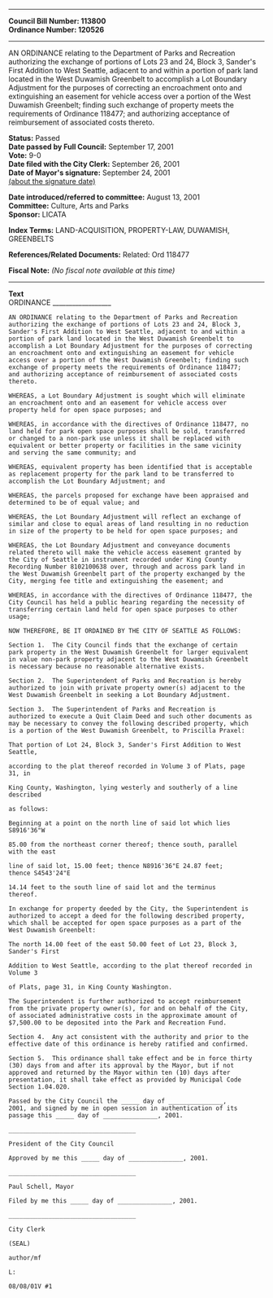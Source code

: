* * * * *  
  
**Council Bill Number: [](#h0)[](#h2)113800**   
**Ordinance Number: 120526**  
  
* * * * *  
  
AN ORDINANCE relating to the Department of Parks and Recreation authorizing the exchange of portions of Lots 23 and 24, Block 3, Sander's First Addition to West Seattle, adjacent to and within a portion of park land located in the West Duwamish Greenbelt to accomplish a Lot Boundary Adjustment for the purposes of correcting an encroachment onto and extinguishing an easement for vehicle access over a portion of the West Duwamish Greenbelt; finding such exchange of property meets the requirements of Ordinance 118477; and authorizing acceptance of reimbursement of associated costs thereto.  
  
**Status:** Passed   
**Date passed by Full Council:** September 17, 2001   
**Vote:** 9-0   
**Date filed with the City Clerk:** September 26, 2001   
**Date of Mayor's signature:** September 24, 2001   
[(about the signature date)](/~public/approvaldate.htm)   
  
  
**Date introduced/referred to committee:** August 13, 2001   
**Committee:** Culture, Arts and Parks   
**Sponsor:** LICATA   
  
**Index Terms:** LAND-ACQUISITION, PROPERTY-LAW, DUWAMISH, GREENBELTS  
  
**References/Related Documents:** Related: Ord 118477  
  
**Fiscal Note:** *(No fiscal note available at this time)*  
  
* * * * *  
  
**Text**  
    ORDINANCE __________________  
  
    AN ORDINANCE relating to the Department of Parks and Recreation  
    authorizing the exchange of portions of Lots 23 and 24, Block 3,  
    Sander's First Addition to West Seattle, adjacent to and within a  
    portion of park land located in the West Duwamish Greenbelt to  
    accomplish a Lot Boundary Adjustment for the purposes of correcting  
    an encroachment onto and extinguishing an easement for vehicle  
    access over a portion of the West Duwamish Greenbelt; finding such  
    exchange of property meets the requirements of Ordinance 118477;  
    and authorizing acceptance of reimbursement of associated costs  
    thereto.  
  
    WHEREAS, a Lot Boundary Adjustment is sought which will eliminate  
    an encroachment onto and an easement for vehicle access over  
    property held for open space purposes; and  
  
    WHEREAS, in accordance with the directives of Ordinance 118477, no  
    land held for park open space purposes shall be sold, transferred  
    or changed to a non-park use unless it shall be replaced with  
    equivalent or better property or facilities in the same vicinity  
    and serving the same community; and  
  
    WHEREAS, equivalent property has been identified that is acceptable  
    as replacement property for the park land to be transferred to  
    accomplish the Lot Boundary Adjustment; and  
  
    WHEREAS, the parcels proposed for exchange have been appraised and  
    determined to be of equal value; and  
  
    WHEREAS, the Lot Boundary Adjustment will reflect an exchange of  
    similar and close to equal areas of land resulting in no reduction  
    in size of the property to be held for open space purposes; and  
  
    WHEREAS, the Lot Boundary Adjustment and conveyance documents  
    related thereto will make the vehicle access easement granted by  
    the City of Seattle in instrument recorded under King County  
    Recording Number 8102100638 over, through and across park land in  
    the West Duwamish Greenbelt part of the property exchanged by the  
    City, merging fee title and extinguishing the easement; and  
  
    WHEREAS, in accordance with the directives of Ordinance 118477, the  
    City Council has held a public hearing regarding the necessity of  
    transferring certain land held for open space purposes to other  
    usage;  
  
    NOW THEREFORE, BE IT ORDAINED BY THE CITY OF SEATTLE AS FOLLOWS:  
  
    Section 1.  The City Council finds that the exchange of certain  
    park property in the West Duwamish Greenbelt for larger equivalent  
    in value non-park property adjacent to the West Duwamish Greenbelt  
    is necessary because no reasonable alternative exists.  
  
    Section 2.  The Superintendent of Parks and Recreation is hereby  
    authorized to join with private property owner(s) adjacent to the  
    West Duwamish Greenbelt in seeking a Lot Boundary Adjustment.  
  
    Section 3.  The Superintendent of Parks and Recreation is  
    authorized to execute a Quit Claim Deed and such other documents as  
    may be necessary to convey the following described property, which  
    is a portion of the West Duwamish Greenbelt, to Priscilla Praxel:  
  
    That portion of Lot 24, Block 3, Sander's First Addition to West  
    Seattle,  
  
    according to the plat thereof recorded in Volume 3 of Plats, page  
    31, in  
  
    King County, Washington, lying westerly and southerly of a line  
    described  
  
    as follows:  
  
    Beginning at a point on the north line of said lot which lies  
    S8916'36"W  
  
    85.00 from the northeast corner thereof; thence south, parallel  
    with the east  
  
    line of said lot, 15.00 feet; thence N8916'36"E 24.87 feet;  
    thence S4543'24"E  
  
    14.14 feet to the south line of said lot and the terminus  
    thereof.  
  
    In exchange for property deeded by the City, the Superintendent is  
    authorized to accept a deed for the following described property,  
    which shall be accepted for open space purposes as a part of the  
    West Duwamish Greenbelt:  
  
    The north 14.00 feet of the east 50.00 feet of Lot 23, Block 3,  
    Sander's First  
  
    Addition to West Seattle, according to the plat thereof recorded in  
    Volume 3  
  
    of Plats, page 31, in King County Washington.  
  
    The Superintendent is further authorized to accept reimbursement  
    from the private property owner(s), for and on behalf of the City,  
    of associated administrative costs in the approximate amount of  
    $7,500.00 to be deposited into the Park and Recreation Fund.  
  
    Section 4.  Any act consistent with the authority and prior to the  
    effective date of this ordinance is hereby ratified and confirmed.  
  
    Section 5.  This ordinance shall take effect and be in force thirty  
    (30) days from and after its approval by the Mayor, but if not  
    approved and returned by the Mayor within ten (10) days after  
    presentation, it shall take effect as provided by Municipal Code  
    Section 1.04.020.  
  
    Passed by the City Council the _____ day of _______________,  
    2001, and signed by me in open session in authentication of its  
    passage this _____ day of _______________, 2001.  
  
    ___________________________________  
  
    President of the City Council  
  
    Approved by me this _____ day of _______________, 2001.  
  
    ___________________________________  
  
    Paul Schell, Mayor  
  
    Filed by me this _____ day of _______________, 2001.  
  
    ___________________________________  
  
    City Clerk  
  
    (SEAL)  
  
    author/mf  
  
    L:  
  
    08/08/01V #1  
